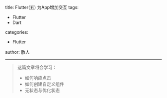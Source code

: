 title: Flutter(五) 为App增加交互
tags:
  - Flutter
  - Dart

categories:
  - Flutter

author: 散人

---

> 这篇文章将会学习：
> - 如何响应点击
> - 如何创建自定义组件
> - 无状态与优化状态
<!--stackedit_data:
eyJoaXN0b3J5IjpbNDcwMTU0NDk3LC0yMzg5NTA1MTMsMTcwNT
QyNDQwOV19
-->